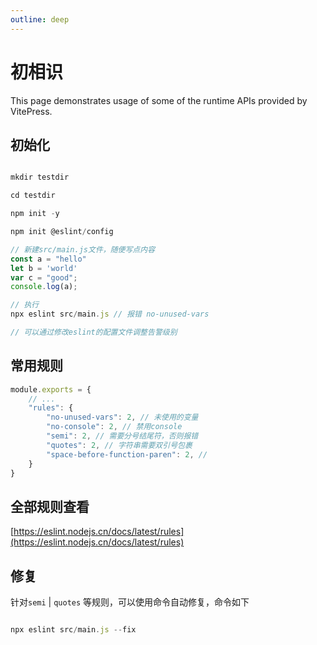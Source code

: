 ```yaml
---
outline: deep
---
```


# 初相识

This page demonstrates usage of some of the runtime APIs provided by VitePress.

## 初始化

```javascript

mkdir testdir

cd testdir

npm init -y

npm init @eslint/config

// 新建src/main.js文件，随便写点内容
const a = "hello"
let b = 'world'
var c = "good";
console.log(a);

// 执行
npx eslint src/main.js // 报错 no-unused-vars

// 可以通过修改eslint的配置文件调整告警级别
```

## 常用规则

```javascript
module.exports = {
    // ...
    "rules": {
        "no-unused-vars": 2, // 未使用的变量
        "no-console": 2, // 禁用console
        "semi": 2, // 需要分号结尾符，否则报错
        "quotes": 2, // 字符串需要双引号包裹
        "space-before-function-paren": 2, // 
    }
}

```

## 全部规则查看

[https://eslint.nodejs.cn/docs/latest/rules](https://eslint.nodejs.cn/docs/latest/rules)

## 修复

针对`semi` | `quotes` 等规则，可以使用命令自动修复，命令如下

```javascript

npx eslint src/main.js --fix
```